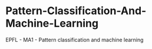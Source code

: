 # Pattern-Classification-And-Machine-Learning
EPFL - MA1 - Pattern classification and machine learning
